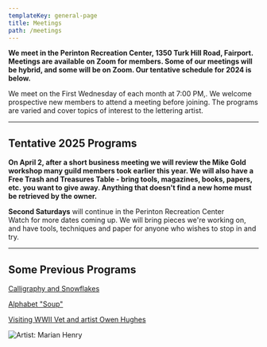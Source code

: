 ```yaml
---
templateKey: general-page
title: Meetings
path: /meetings
---
```

**We meet in the Perinton Recreation Center, 1350 Turk Hill Road, Fairport. Meetings are available on Zoom for members. Some of our meetings will be hybrid, and some will be on Zoom. Our tentative schedule for 2024 is below.**

We meet on the First Wednesday of each month at 7:00 PM,. We welcome prospective new members to attend a meeting before joining. The programs are varied and cover topics of interest to the lettering artist. 

- - -

## Tentative 2025 Programs

**On April 2, after a short business meeting we will review the Mike Gold workshop many guild members took earlier this year. We will also have a Free Trash and Treasures Table - bring tools, magazines, books, papers, etc. you want to give away. Anything that doesn't find a new home must be retrieved by the owner.**

**Second Saturdays** will continue in the Perinton Recreation Center\
Watch for more dates coming up. We will bring pieces we're working on, and have tools, techniques and paper for anyone who wishes to stop in and try.

- - -

## Some Previous Programs

[Calligraphy and Snowflakes](../february-meeting)

[Alphabet "Soup"](../march-meeting)

[Visiting WWII Vet and artist Owen Hughes](../april-meeting)  

![Artist: Marian Henry](/img/marianh_resistentialism.jpg)
